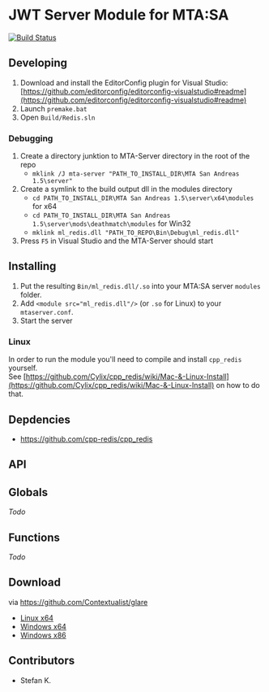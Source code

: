# JWT Server Module for MTA:SA
[![Build Status](https://dev.azure.com/eXo-OpenSource/ml_redis/_apis/build/status/eXo-OpenSource.ml_redis?branchName=master)](https://dev.azure.com/eXo-OpenSource/ml_redis/_build/latest?definitionId=1&branchName=master)

## Developing
1. Download and install the EditorConfig plugin for Visual Studio: [https://github.com/editorconfig/editorconfig-visualstudio#readme](https://github.com/editorconfig/editorconfig-visualstudio#readme)
2. Launch `premake.bat`
3. Open `Build/Redis.sln`

### Debugging
1. Create a directory junktion to MTA-Server directory in the root of the repo
    * `mklink /J mta-server "PATH_TO_INSTALL_DIR\MTA San Andreas 1.5\server"`
2. Create a symlink to the build output dll in the modules directory
    * `cd PATH_TO_INSTALL_DIR\MTA San Andreas 1.5\server\x64\modules` for x64
    * `cd PATH_TO_INSTALL_DIR\MTA San Andreas 1.5\server\mods\deathmatch\modules` for Win32
    * `mklink ml_redis.dll "PATH_TO_REPO\Bin\Debug\ml_redis.dll"`
3. Press `F5` in Visual Studio and the MTA-Server should start

## Installing
1. Put the resulting `Bin/ml_redis.dll/.so` into your MTA:SA server `modules` folder.
2. Add `<module src="ml_redis.dll"/>` (or `.so` for Linux) to your `mtaserver.conf`.
3. Start the server

### Linux
In order to run the module you'll need to compile and install `cpp_redis` yourself.  
See [https://github.com/Cylix/cpp_redis/wiki/Mac-&-Linux-Install](https://github.com/Cylix/cpp_redis/wiki/Mac-&-Linux-Install) on how to do that.

## Depdencies
* https://github.com/cpp-redis/cpp_redis

## API
## Globals
*Todo*

## Functions
*Todo*

## Download
via https://github.com/Contextualist/glare
* [Linux x64](https://glare.now.sh/eXo-OpenSource/ml_redis/ml_redis.so)
* [Windows x64](https://glare.now.sh/eXo-OpenSource/ml_redis/ml_redis_x64.dll)
* [Windows x86](https://glare.now.sh/eXo-OpenSource/ml_redis/ml_redis_win32.dll)

## Contributors
* Stefan K.
